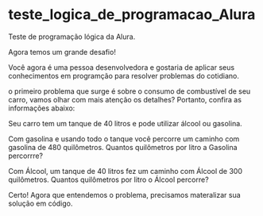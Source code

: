 # teste_logica_de_programacao_Alura
Teste de programação lógica da Alura.

Agora temos um grande desafio!

Você agora é uma pessoa desenvolvedora e gostaria de aplicar seus
conhecimentos em programção para resolver problemas do cotidiano.

o primeiro problema que surge é sobre o consumo de combustível de seu carro,
vamos olhar com mais atenção os detalhes? Portanto, confira as informações
abaixo: 

Seu carro tem um tanque de 40 litros e pode utilizar álcool ou gasolina.

Com gasolina e usando todo o tanque você percorre um caminho com gasolina
de 480 quilômetros. Quantos quilômetros por litro a Gasolina percorrre?

Com Álcool, um tanque de 40 litros fez um caminho com Álcool de 300
quilômetros. Quantos quilômetros por litro o Álcool percorre?

Certo! Agora que entendemos o problema, precisamos materalizar sua solução
em código. 
